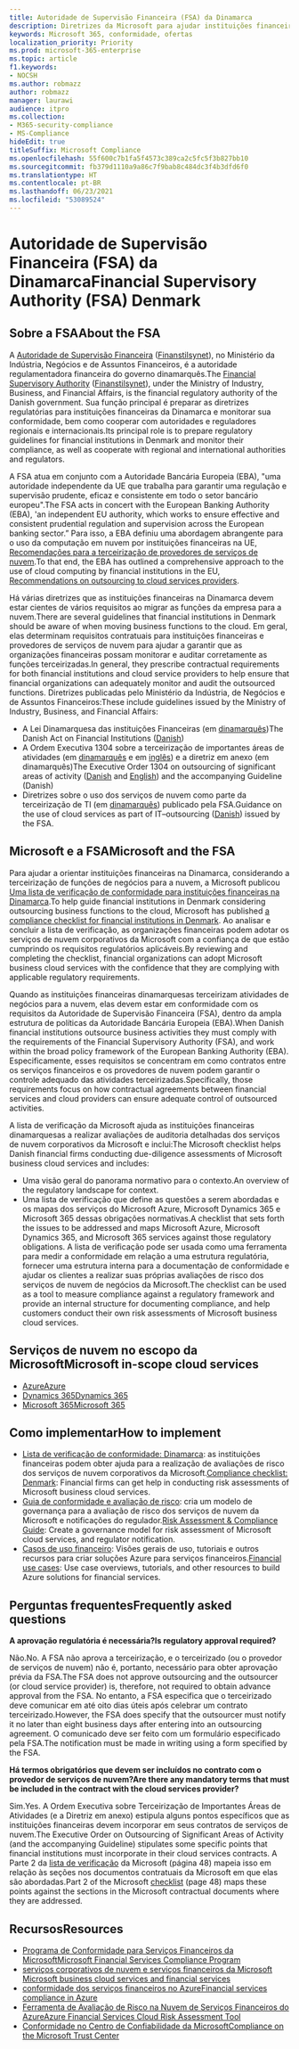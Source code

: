 ```yaml
---
title: Autoridade de Supervisão Financeira (FSA) da Dinamarca
description: Diretrizes da Microsoft para ajudar instituições financeiras da Dinamarca na adoção da nuvem.
keywords: Microsoft 365, conformidade, ofertas
localization_priority: Priority
ms.prod: microsoft-365-enterprise
ms.topic: article
f1.keywords:
- NOCSH
ms.author: robmazz
author: robmazz
manager: laurawi
audience: itpro
ms.collection:
- M365-security-compliance
- MS-Compliance
hideEdit: true
titleSuffix: Microsoft Compliance
ms.openlocfilehash: 55f600c7b1fa5f4573c389ca2c5fc5f3b827bb10
ms.sourcegitcommit: fb379d1110a9a86c7f9bab8c484dc3f4b3dfd6f0
ms.translationtype: HT
ms.contentlocale: pt-BR
ms.lasthandoff: 06/23/2021
ms.locfileid: "53089524"
---
```

# <a name="financial-supervisory-authority-fsa-denmark"></a><span data-ttu-id="a45b8-104">Autoridade de Supervisão Financeira (FSA) da Dinamarca</span><span class="sxs-lookup"><span data-stu-id="a45b8-104">Financial Supervisory Authority (FSA) Denmark</span></span>

## <a name="about-the-fsa"></a><span data-ttu-id="a45b8-105">Sobre a FSA</span><span class="sxs-lookup"><span data-stu-id="a45b8-105">About the FSA</span></span>

<span data-ttu-id="a45b8-106">A [Autoridade de Supervisão Financeira](https://www.dfsa.dk/) ([Finanstilsynet](https://www.finanstilsynet.dk/)), no Ministério da Indústria, Negócios e de Assuntos Financeiros, é a autoridade regulamentadora financeira do governo dinamarquês.</span><span class="sxs-lookup"><span data-stu-id="a45b8-106">The [Financial Supervisory Authority](https://www.dfsa.dk/) ([Finanstilsynet](https://www.finanstilsynet.dk/)), under the Ministry of Industry, Business, and Financial Affairs, is the financial regulatory authority of the Danish government.</span></span> <span data-ttu-id="a45b8-107">Sua função principal é preparar as diretrizes regulatórias para instituições financeiras da Dinamarca e monitorar sua conformidade, bem como cooperar com autoridades e reguladores regionais e internacionais.</span><span class="sxs-lookup"><span data-stu-id="a45b8-107">Its principal role is to prepare regulatory guidelines for financial institutions in Denmark and monitor their compliance, as well as cooperate with regional and international authorities and regulators.</span></span>

<span data-ttu-id="a45b8-108">A FSA atua em conjunto com a Autoridade Bancária Europeia (EBA), "uma autoridade independente da UE que trabalha para garantir uma regulação e supervisão prudente, eficaz e consistente em todo o setor bancário europeu".</span><span class="sxs-lookup"><span data-stu-id="a45b8-108">The FSA acts in concert with the European Banking Authority (EBA), 'an independent EU authority, which works to ensure effective and consistent prudential regulation and supervision across the European banking sector.”</span></span> <span data-ttu-id="a45b8-109">Para isso, a EBA definiu uma abordagem abrangente para o uso da computação em nuvem por instituições financeiras na UE, [Recomendações para a terceirização de provedores de serviços de nuvem](https://eba.europa.eu/documents/10180/2170121/Final+draft+Recommendations+on+Cloud+Outsourcing+%28EBA-Rec-2017-03%29.pdf/5fa5cdde-3219-4e95-946d-0c0d05494362).</span><span class="sxs-lookup"><span data-stu-id="a45b8-109">To that end, the EBA has outlined a comprehensive approach to the use of cloud computing by financial institutions in the EU, [Recommendations on outsourcing to cloud services providers](https://eba.europa.eu/documents/10180/2170121/Final+draft+Recommendations+on+Cloud+Outsourcing+%28EBA-Rec-2017-03%29.pdf/5fa5cdde-3219-4e95-946d-0c0d05494362).</span></span>

<span data-ttu-id="a45b8-110">Há várias diretrizes que as instituições financeiras na Dinamarca devem estar cientes de vários requisitos ao migrar as funções da empresa para a nuvem.</span><span class="sxs-lookup"><span data-stu-id="a45b8-110">There are several guidelines that financial institutions in Denmark should be aware of when moving business functions to the cloud.</span></span> <span data-ttu-id="a45b8-111">Em geral, elas determinam requisitos contratuais para instituições financeiras e provedores de serviços de nuvem para ajudar a garantir que as organizações financeiras possam monitorar e auditar corretamente as funções terceirizadas.</span><span class="sxs-lookup"><span data-stu-id="a45b8-111">In general, they prescribe contractual requirements for both financial institutions and cloud service providers to help ensure that financial organizations can adequately monitor and audit the outsourced functions.</span></span> <span data-ttu-id="a45b8-112">Diretrizes publicadas pelo Ministério da Indústria, de Negócios e de Assuntos Financeiros:</span><span class="sxs-lookup"><span data-stu-id="a45b8-112">These include guidelines issued by the Ministry of Industry, Business, and Financial Affairs:</span></span>

- <span data-ttu-id="a45b8-113">A Lei Dinamarquesa das instituições Financeiras (em [dinamarquês](https://www.retsinformation.dk/Forms/R0710.aspx?id=193767))</span><span class="sxs-lookup"><span data-stu-id="a45b8-113">The Danish Act on Financial Institutions ([Danish](https://www.retsinformation.dk/Forms/R0710.aspx?id=193767))</span></span>
- <span data-ttu-id="a45b8-114">A Ordem Executiva 1304 sobre a terceirização de importantes áreas de atividades (em [dinamarquês](https://www.retsinformation.dk/Forms/R0710.aspx?id=134352) e em [inglês](https://www.finanstilsynet.dk/~/media/Lovgivning/Oversat-lovgivning/Executive-orders/1304_251110-pdf.pdf)) e a diretriz em anexo (em dinamarquês)</span><span class="sxs-lookup"><span data-stu-id="a45b8-114">The Executive Order 1304 on outsourcing of significant areas of activity ([Danish](https://www.retsinformation.dk/Forms/R0710.aspx?id=134352) and [English](https://www.finanstilsynet.dk/~/media/Lovgivning/Oversat-lovgivning/Executive-orders/1304_251110-pdf.pdf)) and the accompanying Guideline (Danish)</span></span>
- <span data-ttu-id="a45b8-115">Diretrizes sobre o uso dos serviços de nuvem como parte da terceirização de TI (em [dinamarquês](https://www.finanstilsynet.dk/Tilsyn/Information-om-udvalgte-tilsynsomraader/It-tilsyn/Anvendelse-af-cloud-tjenester-som-led-i-IT-outsourcing)) publicado pela FSA.</span><span class="sxs-lookup"><span data-stu-id="a45b8-115">Guidance on the use of cloud services as part of IT–outsourcing ([Danish](https://www.finanstilsynet.dk/Tilsyn/Information-om-udvalgte-tilsynsomraader/It-tilsyn/Anvendelse-af-cloud-tjenester-som-led-i-IT-outsourcing)) issued by the FSA.</span></span>

## <a name="microsoft-and-the-fsa"></a><span data-ttu-id="a45b8-116">Microsoft e a FSA</span><span class="sxs-lookup"><span data-stu-id="a45b8-116">Microsoft and the FSA</span></span>

<span data-ttu-id="a45b8-117">Para ajudar a orientar instituições financeiras na Dinamarca, considerando a terceirização de funções de negócios para a nuvem, a Microsoft publicou [Uma lista de verificação de conformidade para instituições financeiras na Dinamarca](https://servicetrust.microsoft.com/ViewPage/TrustDocumentsV3?command=Download&downloadType=Document&downloadId=524cc66f-b292-49e9-aa14-04560401baa0&tab=7f51cb60-3d6c-11e9-b2af-7bb9f5d2d913&docTab=7f51cb60-3d6c-11e9-b2af-7bb9f5d2d913_Compliance_Guides).</span><span class="sxs-lookup"><span data-stu-id="a45b8-117">To help guide financial institutions in Denmark considering outsourcing business functions to the cloud, Microsoft has published [a compliance checklist for financial institutions in Denmark](https://servicetrust.microsoft.com/ViewPage/TrustDocumentsV3?command=Download&downloadType=Document&downloadId=524cc66f-b292-49e9-aa14-04560401baa0&tab=7f51cb60-3d6c-11e9-b2af-7bb9f5d2d913&docTab=7f51cb60-3d6c-11e9-b2af-7bb9f5d2d913_Compliance_Guides).</span></span> <span data-ttu-id="a45b8-118">Ao analisar e concluir a lista de verificação, as organizações financeiras podem adotar os serviços de nuvem corporativos da Microsoft com a confiança de que estão cumprindo os requisitos regulatórios aplicáveis.</span><span class="sxs-lookup"><span data-stu-id="a45b8-118">By reviewing and completing the checklist, financial organizations can adopt Microsoft business cloud services with the confidence that they are complying with applicable regulatory requirements.</span></span>

<span data-ttu-id="a45b8-119">Quando as instituições financeiras dinamarquesas terceirizam atividades de negócios para a nuvem, elas devem estar em conformidade com os requisitos da Autoridade de Supervisão Financeira (FSA), dentro da ampla estrutura de políticas da Autoridade Bancária Europeia (EBA).</span><span class="sxs-lookup"><span data-stu-id="a45b8-119">When Danish financial institutions outsource business activities they must comply with the requirements of the Financial Supervisory Authority (FSA), and work within the broad policy framework of the European Banking Authority (EBA).</span></span> <span data-ttu-id="a45b8-120">Especificamente, esses requisitos se concentram em como contratos entre os serviços financeiros e os provedores de nuvem podem garantir o controle adequado das atividades terceirizadas.</span><span class="sxs-lookup"><span data-stu-id="a45b8-120">Specifically, those requirements focus on how contractual agreements between financial services and cloud providers can ensure adequate control of outsourced activities.</span></span>

<span data-ttu-id="a45b8-121">A lista de verificação da Microsoft ajuda as instituições financeiras dinamarquesas a realizar avaliações de auditoria detalhadas dos serviços de nuvem corporativos da Microsoft e inclui:</span><span class="sxs-lookup"><span data-stu-id="a45b8-121">The Microsoft checklist helps Danish financial firms conducting due-diligence assessments of Microsoft business cloud services and includes:</span></span>

- <span data-ttu-id="a45b8-122">Uma visão geral do panorama normativo para o contexto.</span><span class="sxs-lookup"><span data-stu-id="a45b8-122">An overview of the regulatory landscape for context.</span></span>
- <span data-ttu-id="a45b8-123">Uma lista de verificação que define as questões a serem abordadas e os mapas dos serviços do Microsoft Azure, Microsoft Dynamics 365 e Microsoft 365 dessas obrigações normativas.</span><span class="sxs-lookup"><span data-stu-id="a45b8-123">A checklist that sets forth the issues to be addressed and maps Microsoft Azure, Microsoft Dynamics 365, and Microsoft 365 services against those regulatory obligations.</span></span> <span data-ttu-id="a45b8-124">A lista de verificação pode ser usada como uma ferramenta para medir a conformidade em relação a uma estrutura regulatória, fornecer uma estrutura interna para a documentação de conformidade e ajudar os clientes a realizar suas próprias avaliações de risco dos serviços de nuvem de negócios da Microsoft.</span><span class="sxs-lookup"><span data-stu-id="a45b8-124">The checklist can be used as a tool to measure compliance against a regulatory framework and provide an internal structure for documenting compliance, and help customers conduct their own risk assessments of Microsoft business cloud services.</span></span>

## <a name="microsoft-in-scope-cloud-services"></a><span data-ttu-id="a45b8-125">Serviços de nuvem no escopo da Microsoft</span><span class="sxs-lookup"><span data-stu-id="a45b8-125">Microsoft in-scope cloud services</span></span>

- [<span data-ttu-id="a45b8-126">Azure</span><span class="sxs-lookup"><span data-stu-id="a45b8-126">Azure</span></span>](https://gallery.technet.microsoft.com/Overview-of-Azure-c1be3942)
- [<span data-ttu-id="a45b8-127">Dynamics 365</span><span class="sxs-lookup"><span data-stu-id="a45b8-127">Dynamics 365</span></span>](https://download.microsoft.com/download/E/1/9/E1977163-7A86-4812-AC18-C03ADC958AAF/Microsoft_Dynamics_365_Cloud_Service_Compliance_Datasheet.pdf)
- [<span data-ttu-id="a45b8-128">Microsoft 365</span><span class="sxs-lookup"><span data-stu-id="a45b8-128">Microsoft 365</span></span>](https://aka.ms/RiskGovernanceGuide)

## <a name="how-to-implement"></a><span data-ttu-id="a45b8-129">Como implementar</span><span class="sxs-lookup"><span data-stu-id="a45b8-129">How to implement</span></span>

- <span data-ttu-id="a45b8-130">[Lista de verificação de conformidade: Dinamarca](https://servicetrust.microsoft.com/ViewPage/TrustDocumentsV3?command=Download&downloadType=Document&downloadId=524cc66f-b292-49e9-aa14-04560401baa0&tab=7f51cb60-3d6c-11e9-b2af-7bb9f5d2d913&docTab=7f51cb60-3d6c-11e9-b2af-7bb9f5d2d913_Compliance_Guides): as instituições financeiras podem obter ajuda para a realização de avaliações de risco dos serviços de nuvem corporativos da Microsoft.</span><span class="sxs-lookup"><span data-stu-id="a45b8-130">[Compliance checklist: Denmark](https://servicetrust.microsoft.com/ViewPage/TrustDocumentsV3?command=Download&downloadType=Document&downloadId=524cc66f-b292-49e9-aa14-04560401baa0&tab=7f51cb60-3d6c-11e9-b2af-7bb9f5d2d913&docTab=7f51cb60-3d6c-11e9-b2af-7bb9f5d2d913_Compliance_Guides): Financial firms can get help in conducting risk assessments of Microsoft business cloud services.</span></span>
- <span data-ttu-id="a45b8-131">[Guia de conformidade e avaliação de risco](https://servicetrust.microsoft.com/ViewPage/TrustDocuments?command=Download&downloadType=Document&downloadId=edee9b14-3661-4a16-ba83-c35caf672bd7&docTab=6d000410-c9e9-11e7-9a91-892aae8839ad_FAQ_and_White_Papers): cria um modelo de governança para a avaliação de risco dos serviços de nuvem da Microsoft e notificações do regulador.</span><span class="sxs-lookup"><span data-stu-id="a45b8-131">[Risk Assessment & Compliance Guide](https://servicetrust.microsoft.com/ViewPage/TrustDocuments?command=Download&downloadType=Document&downloadId=edee9b14-3661-4a16-ba83-c35caf672bd7&docTab=6d000410-c9e9-11e7-9a91-892aae8839ad_FAQ_and_White_Papers): Create a governance model for risk assessment of Microsoft cloud services, and regulator notification.</span></span>
- <span data-ttu-id="a45b8-132">[Casos de uso financeiro](/previous-versions/azure/industry-marketing/financial/index): Visões gerais de uso, tutoriais e outros recursos para criar soluções Azure para serviços financeiros.</span><span class="sxs-lookup"><span data-stu-id="a45b8-132">[Financial use cases](/previous-versions/azure/industry-marketing/financial/index): Use case overviews, tutorials, and other resources to build Azure solutions for financial services.</span></span>

## <a name="frequently-asked-questions"></a><span data-ttu-id="a45b8-133">Perguntas frequentes</span><span class="sxs-lookup"><span data-stu-id="a45b8-133">Frequently asked questions</span></span>

<span data-ttu-id="a45b8-134">**A aprovação regulatória é necessária?**</span><span class="sxs-lookup"><span data-stu-id="a45b8-134">**Is regulatory approval required?**</span></span>

<span data-ttu-id="a45b8-135">Não.</span><span class="sxs-lookup"><span data-stu-id="a45b8-135">No.</span></span> <span data-ttu-id="a45b8-136">A FSA não aprova a terceirização, e o terceirizado (ou o provedor de serviços de nuvem) não é, portanto, necessário para obter aprovação prévia da FSA.</span><span class="sxs-lookup"><span data-stu-id="a45b8-136">The FSA does not approve outsourcing and the outsourcer (or cloud service provider) is, therefore, not required to obtain advance approval from the FSA.</span></span> <span data-ttu-id="a45b8-137">No entanto, a FSA especifica que o terceirizado deve comunicar em até oito dias úteis após celebrar um contrato terceirizado.</span><span class="sxs-lookup"><span data-stu-id="a45b8-137">However, the FSA does specify that the outsourcer must notify it no later than eight business days after entering into an outsourcing agreement.</span></span> <span data-ttu-id="a45b8-138">O comunicado deve ser feito com um formulário especificado pela FSA.</span><span class="sxs-lookup"><span data-stu-id="a45b8-138">The notification must be made in writing using a form specified by the FSA.</span></span>

<span data-ttu-id="a45b8-139">**Há termos obrigatórios que devem ser incluídos no contrato com o provedor de serviços de nuvem?**</span><span class="sxs-lookup"><span data-stu-id="a45b8-139">**Are there any mandatory terms that must be included in the contract with the cloud services provider?**</span></span>

<span data-ttu-id="a45b8-140">Sim.</span><span class="sxs-lookup"><span data-stu-id="a45b8-140">Yes.</span></span> <span data-ttu-id="a45b8-141">A Ordem Executiva sobre Terceirização de Importantes Áreas de Atividades (e a Diretriz em anexo) estipula alguns pontos específicos que as instituições financeiras devem incorporar em seus contratos de serviços de nuvem.</span><span class="sxs-lookup"><span data-stu-id="a45b8-141">The Executive Order on Outsourcing of Significant Areas of Activity (and the accompanying Guideline) stipulates some specific points that financial institutions must incorporate in their cloud services contracts.</span></span> <span data-ttu-id="a45b8-142">A Parte 2 da [lista de verificação](https://servicetrust.microsoft.com/ViewPage/TrustDocumentsV3?command=Download&downloadType=Document&downloadId=524cc66f-b292-49e9-aa14-04560401baa0&tab=7f51cb60-3d6c-11e9-b2af-7bb9f5d2d913&docTab=7f51cb60-3d6c-11e9-b2af-7bb9f5d2d913_Compliance_Guides) da Microsoft (página 48) mapeia isso em relação às seções nos documentos contratuais da Microsoft em que elas são abordadas.</span><span class="sxs-lookup"><span data-stu-id="a45b8-142">Part 2 of the Microsoft [checklist](https://servicetrust.microsoft.com/ViewPage/TrustDocumentsV3?command=Download&downloadType=Document&downloadId=524cc66f-b292-49e9-aa14-04560401baa0&tab=7f51cb60-3d6c-11e9-b2af-7bb9f5d2d913&docTab=7f51cb60-3d6c-11e9-b2af-7bb9f5d2d913_Compliance_Guides) (page 48) maps these points against the sections in the Microsoft contractual documents where they are addressed.</span></span>

## <a name="resources"></a><span data-ttu-id="a45b8-143">Recursos</span><span class="sxs-lookup"><span data-stu-id="a45b8-143">Resources</span></span>

- <span data-ttu-id="a45b8-144">[Programa de Conformidade para Serviços Financeiros da Microsoft](https://download.microsoft.com/download/6/4/7/64707E3E-6D3E-45D0-8207-A0EA3201B4A6/Microsoft%20Cloud%20-%20Financial%20Services%20Compliance%20Program%20(Print).pdf)</span><span class="sxs-lookup"><span data-stu-id="a45b8-144">[Microsoft Financial Services Compliance Program](https://download.microsoft.com/download/6/4/7/64707E3E-6D3E-45D0-8207-A0EA3201B4A6/Microsoft%20Cloud%20-%20Financial%20Services%20Compliance%20Program%20(Print).pdf)</span></span>
- [<span data-ttu-id="a45b8-145"> serviços corporativos de nuvem e serviços financeiros da Microsoft </span><span class="sxs-lookup"><span data-stu-id="a45b8-145">Microsoft business cloud services and financial services</span></span>](https://servicetrust.microsoft.com/viewpage/financialservicesoverview)
- [<span data-ttu-id="a45b8-146">conformidade dos serviços financeiros no Azure</span><span class="sxs-lookup"><span data-stu-id="a45b8-146">Financial services compliance in Azure</span></span>](https://azure.microsoft.com/resources/videos/azurecon-2015-financial-services-compliance-in-azure/)
- [<span data-ttu-id="a45b8-147">Ferramenta de Avaliação de Risco na Nuvem de Serviços Financeiros do Azure</span><span class="sxs-lookup"><span data-stu-id="a45b8-147">Azure Financial Services Cloud Risk Assessment Tool</span></span>](https://servicetrust.microsoft.com/ViewPage/FFIECBlueprint?command=Download&downloadType=Document&downloadId=079a1973-711a-428f-9312-9ddd290cff7b&docTab=c726d5c0-2d1e-11e8-a485-57140ec19669_PaaS)
- [<span data-ttu-id="a45b8-148">Conformidade no Centro de Confiabilidade da Microsoft</span><span class="sxs-lookup"><span data-stu-id="a45b8-148">Compliance on the Microsoft Trust Center</span></span>](https://www.microsoft.com/trust-center/compliance/compliance-overview)
